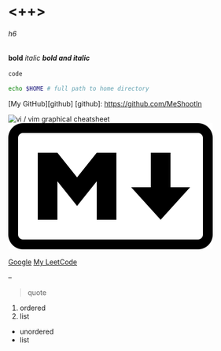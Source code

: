 # <++>
###### h6

**bold**
*italic*
***bold and italic***

`code`
```bash
echo $HOME # full path to home directory
```

[My GitHub][github]
[github]: https://github.com/MeShootIn

![vi / vim graphical cheatsheet](https://i.stack.imgur.com/i3iyY.gif)
![Markdown mark](https://raw.githubusercontent.com/dcurtis/markdown-mark/master/svg/markdown-mark.svg "md mark")

[Google](https://www.google.com)
[My LeetCode](https://leetcode.com/MeShootIn/ "click me")

&ndash;

> quote

1. ordered
2. list

- unordered
- list
